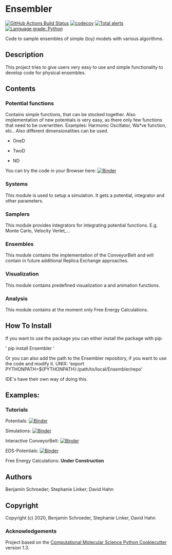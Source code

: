 Ensembler
==============================
[//]: # (Badges)
[![GitHub Actions Build Status](https://github.com/rinikerlab/ensembler/workflows/CI/badge.svg)](https://github.com/rinikerlab/ensembler/actions?query=branch%3Amaster+workflow%3ACI)
[![codecov](https://codecov.io/gh/rinikerlab/Ensembler/branch/build_release_1/graph/badge.svg)](https://codecov.io/gh/rinikerlab/Ensembler/branch/build_release_1)
[![Total alerts](https://img.shields.io/lgtm/alerts/g/rinikerlab/Ensembler.svg?logo=lgtm&logoWidth=18)](https://lgtm.com/projects/g/rinikerlab/Ensembler/alerts/)
[![Language grade: Python](https://img.shields.io/lgtm/grade/python/g/rinikerlab/Ensembler.svg?logo=lgtm&logoWidth=18)](https://lgtm.com/projects/g/rinikerlab/Ensembler/context:python)

Code to sample ensembles of simple (toy) models with various algorithms. 

## Description
This project tries to give users very easy to use and simple functionality to develop code for physical ensembles.
 
## Contents
### Potential functions

  Contains simple functions, that can be stocked together. 
  Also implementation of new potentials is very easy, as there only few functions that need to be overwritten.
  Examples: Harmonic Oscillator, Wa*ve function, etc.. 
  Also different dimensionalities can be used.

   * OneD

   * TwoD

   * ND

   You can try the code in your Browser here: [![Binder](https://mybinder.org/badge_logo.svg)](https://mybinder.org/v2/gh/rinikerlab/Ensembler/build_release_1?filepath=examples%2FBasicPotentials.ipynb)

### Systems

   This module is used to setup a simulation. It gets a potential, integrator and other parameters.

### Samplers

   This module provides integrators for integrating potential functions. E.g. Monte Carlo, Velocity Verlet,...

### Ensembles

   This module contains the implementation of the ConveyorBelt and will contain in future additional Replica Exchange approaches.

### Visualization

   This module contains predefined visualization a and animation functions.

### Analysis

   This module contains at the moment only Free Energy Calculations.

## How To Install
If you want to use the package you can either install the package with pip:

   ' pip install Ensembler '

Or you can also add the path to the Ensembler repository, if you want to use the code and modify it.
   UNIX:
   'export PYTHONPATH=${PYTHONPATH}:/path/to/local/Ensembler/repo'

   IDE's have their own way of doing this.

## Examples:

### Tutorials

Potentials: [![Binder](https://mybinder.org/badge_logo.svg)](https://mybinder.org/v2/gh/rinikerlab/Ensembler/build_release_1?filepath=examples%2FBasicPotentials.ipynb)

Simulations: [![Binder](https://mybinder.org/badge_logo.svg)](https://mybinder.org/v2/gh/rinikerlab/Ensembler/build_release_1?filepath=examples%2FBasicSimulations.ipynb)

Interactive ConveyorBelt: [![Binder](https://mybinder.org/badge_logo.svg)](https://mybinder.org/v2/gh/rinikerlab/Ensembler/build_release_1?filepath=examples%2FConveyorBelt.ipynb)

EDS-Potentials: [![Binder](https://mybinder.org/badge_logo.svg)](https://mybinder.org/v2/gh/rinikerlab/Ensembler/build_release_1?filepath=examples%2FEDS.ipynb)

Free Energy Calculations: __Under Construction__


## Authors

Benjamin Schroeder;
Stephanie Linker;
David Hahn

## Copyright

Copyright (c) 2020, Benjamin Schroeder, Stephanie Linker, David Hahn


### Acknowledgements
 
Project based on the 
[Computational Molecular Science Python Cookiecutter](https://github.com/molssi/cookiecutter-cms) version 1.3.
